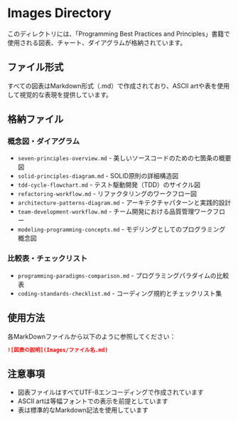 # Images Directory

このディレクトリには、「Programming Best Practices and Principles」書籍で使用される図表、チャート、ダイアグラムが格納されています。

## ファイル形式

すべての図表はMarkdown形式（.md）で作成されており、ASCII artや表を使用して視覚的な表現を提供しています。

## 格納ファイル

### 概念図・ダイアグラム
- `seven-principles-overview.md` - 美しいソースコードのための七箇条の概要図
- `solid-principles-diagram.md` - SOLID原則の詳細構造図 
- `tdd-cycle-flowchart.md` - テスト駆動開発（TDD）のサイクル図
- `refactoring-workflow.md` - リファクタリングのワークフロー図
- `architecture-patterns-diagram.md` - アーキテクチャパターンと実践的設計
- `team-development-workflow.md` - チーム開発における品質管理ワークフロー
- `modeling-programming-concepts.md` - モデリングとしてのプログラミング概念図

### 比較表・チェックリスト
- `programming-paradigms-comparison.md` - プログラミングパラダイムの比較表
- `coding-standards-checklist.md` - コーディング規約とチェックリスト集

## 使用方法

各MarkDownファイルから以下のように参照してください：

```markdown
![図表の説明](Images/ファイル名.md)
```

## 注意事項

- 図表ファイルはすべてUTF-8エンコーディングで作成されています
- ASCII artは等幅フォントでの表示を前提としています
- 表は標準的なMarkdown記法を使用しています
